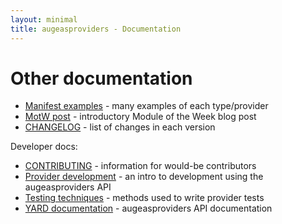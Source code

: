 ```yaml
---
layout: minimal
title: augeasproviders - Documentation
---
```


# Other documentation

* [Manifest examples](examples.html) - many examples of each type/provider
* [MotW post](motw.html) - introductory Module of the Week blog post
* [CHANGELOG](changelog.html) - list of changes in each version

Developer docs:

* [CONTRIBUTING](contributing.html) - information for would-be contributors
* [Provider development](development.html) - an intro to development using the augeasproviders API
* [Testing techniques](specs.html) - methods used to write provider tests
* [YARD documentation](/yardoc/frames.html) - augeasproviders API documentation
